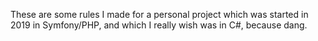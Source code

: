 These are some rules I made for a personal project which was started in 2019 in Symfony/PHP, and which I really wish was in C#, because dang.